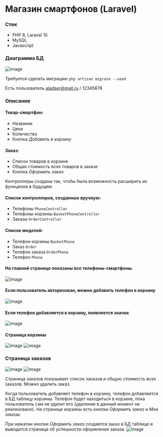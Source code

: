 # Магазин смартфонов (Laravel)

### Стек
* PHP 8, Laravel 10
* MySQL
* Javascript

### Диаграмма БД
![image](/storage/img/db.png)

Требуется сделать миграцию
``php artisan migrate --seed``

Есть пользователь aladser@mail.ru / 12345678

### Описание

#### Товар-смартфон: 
+ Название
+ Цена
+ Количество
+ Кнопка *Добавить в корзину*

#### Заказ:
+ Список товаров в корзине
+ Общая стоимость всех товаров в заказе
+ Кнопка *Оформить заказ*


Контроллеры созданы так, чтобы была возможность расширить их функциона в будущем.

#### Список контроллеров, созданных вручную:
* Телефоны ``PhoneController``
* Телефоны корзины ``BasketPhoneController``
* Заказы ``OrderController``

#### Список моделей:
* Телефон корзины ``BasketPhone``
* Заказ ``Order``
* Телефон заказа ``OrderPhone``
* Телефон ``Phone``

#### На главной странице показаны все телефоны-смартфоны.
![image](/storage/img/phone-list-noauth.png)

#### Если пользователь авторизован, можно добавить телефон в корзину
![image](/storage/img/phone-list-isauth.png)

#### Если телефон добавляется в корзину, появляется значок
![image](/storage/img/phone-list-ischoice.png)

#### Страница корзины
![image](/storage/img/basket-empty.png)
![image](/storage/img/basket.png)

### Страница заказов
![image](/storage/img/orders-empty.png)
![image](/storage/img/orders.png)

Страница заказов показывает список заказов и общую стоимость всех заказов. Можно удалить заказ.

Когда пользователь добавляет телефон в корзину, телефон добавляется в БД таблицу корзины. Телефон будет находиться в корзине, пока пользователь сам не удалит его (удаление в данный момент не реализовано). На странице корзины есть кнопки *Оформить заказ* и *Мои заказы*

При нажатии кнопки *Оформить заказ* создается заказ в БД таблице и выводится страница об успешности оформления заказа.
![image](/storage/img/store_order.png)
